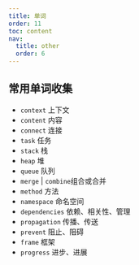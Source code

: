 ```yaml
---
title: 单词
order: 11
toc: content
nav:
  title: other
  order: 6
---
```


## 常用单词收集

- `context` 上下文
- `content` 内容
- `connect` 连接
- `task` 任务
- `stack` 栈
- `heap` 堆
- `queue` 队列
- `merge` | `combine`组合或合并
- `method` 方法
- `namespace` 命名空间
- `dependencies` 依赖、相关性、管理
- `propagation` 传播、传送
- `prevent` 阻止、阻碍
- `frame` 框架
- `progress` 进步、进展
